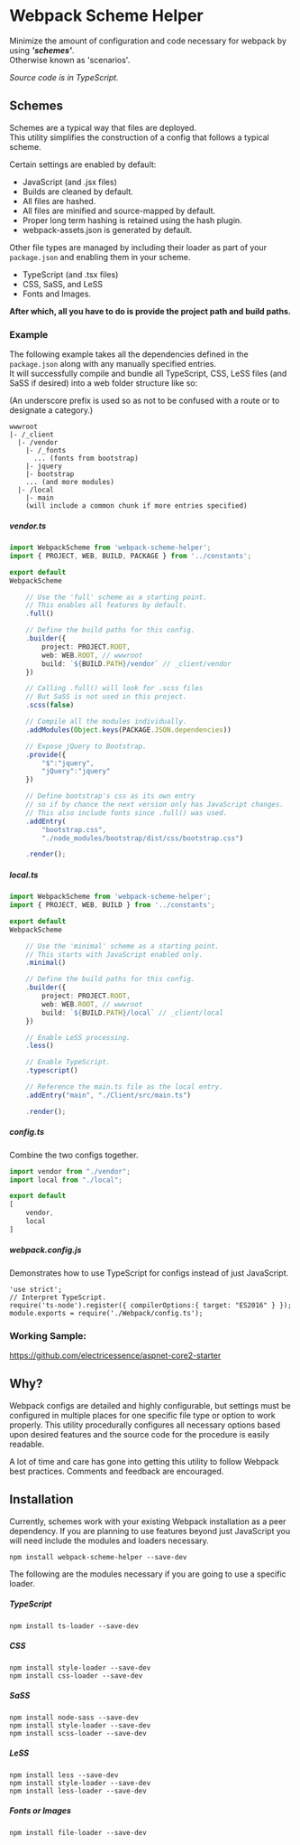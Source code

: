 # Webpack Scheme Helper

Minimize the amount of configuration and code necessary for webpack by using **_'schemes'_**.  
Otherwise known as 'scenarios'.

*Source code is in TypeScript.*

## Schemes

Schemes are a typical way that files are deployed.  
This utility simplifies the construction of a config that follows a typical scheme.

Certain settings are enabled by default:

* JavaScript (and .jsx files)
* Builds are cleaned by default.
* All files are hashed.
* All files are minified and source-mapped by default.
* Proper long term hashing is retained using the hash plugin.
* webpack-assets.json is generated by default. 

Other file types are managed by including their loader as part of your ```package.json``` and enabling them in your scheme.

* TypeScript (and .tsx files)
* CSS, SaSS, and LeSS
* Fonts and Images.

**After which, all you have to do is provide the project path and build paths.**

### Example

The following example takes all the dependencies defined in the ```package.json``` along with any manually specified entries.  
It will successfully compile and bundle all TypeScript, CSS, LeSS files (and SaSS if desired) into a web folder structure like so:

(An underscore prefix is used so as not to be confused with a route or to designate a category.)

```
wwwroot
|- /_client
  |- /vendor
    |- /_fonts
      ... (fonts from bootstrap)
    |- jquery
    |- bootstrap
    ... (and more modules)
  |- /local
    |- main
    (will include a common chunk if more entries specified)
```

##### vendor.ts

```ts
import WebpackScheme from 'webpack-scheme-helper';
import { PROJECT, WEB, BUILD, PACKAGE } from '../constants';

export default
WebpackScheme

	// Use the 'full' scheme as a starting point.
	// This enables all features by default.
	.full()

	// Define the build paths for this config.
	.builder({
		project: PROJECT.ROOT,
		web: WEB.ROOT, // wwwroot
		build: `${BUILD.PATH}/vendor` // _client/vendor
	})

	// Calling .full() will look for .scss files
	// But SaSS is not used in this project.
	.scss(false)

	// Compile all the modules individually.
	.addModules(Object.keys(PACKAGE.JSON.dependencies))

	// Expose jQuery to Bootstrap.
	.provide({
		"$":"jquery",
		"jQuery":"jquery"
	})

	// Define bootstrap's css as its own entry
	// so if by chance the next version only has JavaScript changes.
	// This also include fonts since .full() was used.
	.addEntry(
		"bootstrap.css",
		"./node_modules/bootstrap/dist/css/bootstrap.css")

	.render();
```

##### local.ts

```ts
import WebpackScheme from 'webpack-scheme-helper';
import { PROJECT, WEB, BUILD } from '../constants';

export default
WebpackScheme

	// Use the 'minimal' scheme as a starting point.
	// This starts with JavaScript enabled only.
	.minimal()

	// Define the build paths for this config.
	.builder({
		project: PROJECT.ROOT,
		web: WEB.ROOT, // wwwroot
		build: `${BUILD.PATH}/local` // _client/local
	})

	// Enable LeSS processing.
	.less()

	// Enable TypeScript.
	.typescript()

	// Reference the main.ts file as the local entry.
	.addEntry("main", "./Client/src/main.ts")

	.render();
```

##### config.ts

Combine the two configs together.

```js
import vendor from "./vendor";
import local from "./local";

export default
[
	vendor,
	local
]
```

##### webpack.config.js

Demonstrates how to use TypeScript for configs instead of just JavaScript.

```
'use strict';
// Interpret TypeScript.
require('ts-node').register({ compilerOptions:{ target: "ES2016" } });
module.exports = require('./Webpack/config.ts');
```

### Working Sample:

https://github.com/electricessence/aspnet-core2-starter

## Why?

Webpack configs are detailed and highly configurable, but settings must be configured in multiple places for one specific file type or option to work properly.
This utility procedurally configures all necessary options based upon desired features and the source code for the procedure is easily readable.

A lot of time and care has gone into getting this utility to follow Webpack best practices.  Comments and feedback are encouraged.

## Installation

Currently, schemes work with your existing Webpack installation as a peer dependency.
If you are planning to use features beyond just JavaScript you will need include the modules and loaders necessary.

```
npm install webpack-scheme-helper --save-dev
```

The following are the modules necessary if you are going to use a specific loader.

##### TypeScript

```
npm install ts-loader --save-dev
```

##### CSS

```
npm install style-loader --save-dev
npm install css-loader --save-dev
```

##### SaSS

```
npm install node-sass --save-dev
npm install style-loader --save-dev
npm install scss-loader --save-dev
```

##### LeSS

```
npm install less --save-dev
npm install style-loader --save-dev
npm install less-loader --save-dev
```

##### Fonts or Images

```
npm install file-loader --save-dev
```
